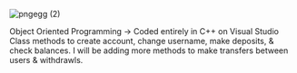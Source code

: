 ![pngegg (2)](https://user-images.githubusercontent.com/102629027/219966311-e858fe7a-1fe8-4720-8e1e-e426f0d1fc17.png)








Object Oriented Programming ->
Coded entirely in C++ on Visual Studio 
Class methods to create account, change username, make deposits, & check balances.
I will be adding more methods to make transfers between users & withdrawls.
